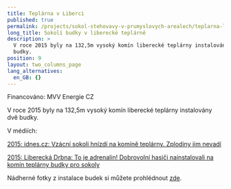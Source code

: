 ```yaml
---
title: Teplárna v Liberci
published: true
permalink: /projects/sokol-stehovavy-v-prumyslovych-arealech/teplarna-liberec
long_title: Sokolí budky v liberecké teplárně
description: >
  V roce 2015 byly na 132,5m vysoký komín liberecké teplárny instalovány dvě
  budky. 
position: 9
layout: two_columns_page
lang_alternatives:
  en_GB: {}
---
```

Financováno: MVV Energie CZ

V roce 2015 byly na 132,5m vysoký komín liberecké teplárny instalovány dvě budky. 



V médiích: 

[2015: idnes.cz: Vzácní sokoli hnízdí na komíně teplárny. Zplodiny jim nevadí](https://www.idnes.cz/liberec/zpravy/sokoli-hnizdi-na-komine-liberecke-teplarny.A150401_083721_liberec-zpravy_tm)

[2015: Liberecká Drbna: To je adrenalin! Dobrovolní hasiči nainstalovali na komín teplárny budky pro sokoly](https://m.libereckadrbna.cz/kauzy-a-temata/to-je-adrenalin-dobrovolni-hasici-nainstalovali-na-komin-teplarny-budky-pro-sokoly.html)

Nádherné fotky z instalace budek si můžete prohlédnout [zde](http://www.mediafoto.cz/instalace-budky-pro-sokoly-na-komin-liberecke-teplarny/).
